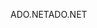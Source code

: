 <span data-ttu-id="f79f0-101">ADO.NET</span><span class="sxs-lookup"><span data-stu-id="f79f0-101">ADO.NET</span></span>